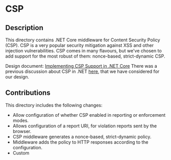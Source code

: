 # CSP

## Description

This directory contains .NET Core middleware for Content Security Policy (CSP). CSP is a very popular security mitigation against XSS and other injection vulnerabilities. CSP comes in many flavours, but we've chosen to add support for the most robust of them: nonce-based, strict-dynamic CSP.

Design document: [Implementing CSP Support in .NET Core](https://docs.google.com/document/d/13NPKn65Wf1PdIwNL7H0cxhwmp2r8ZTe6vizXzO2HqY4/edit#)
There was a previous discussion about CSP in .NET [here](https://github.com/dotnet/aspnetcore/issues/6001), that we have considered for our design.

## Contributions
This directory includes the following changes:

* Allow configuration of whether CSP enabled in reporting or enforcement modes.
* Allows configuration of a report URI, for violation reports sent by the browser.
* CSP middleware generates a nonce-based, strict-dynamic policy.
* Middleware adds the policy to HTTP responses according to the configuration.
* Custom <script> TagHelper to set nonce attribute on script blocks automatically.
* Provides a default implementation of a CSP violation report collection endpoint.
* Example app that uses our CSP middleware and corresponding basic unit tests.

## Usage:

```
// CSP configuration. Must come first because other middleware might skip any following middleware.

	app.UseCsp(policyBuilder =>
policyBuilder.WithCspMode(CspMode.ENFORCING)
	
.WithReportingUri("/csp"));
```
You can find the sample app under `./test/testassets/CspApplication/` directory.

# Point of contact
* Barry Dorrans - barry.dorrans@microsoft.com

## Authors
* Co-authored-by: Aaron Shim - aaronshim@google.com
* Co-authored-by: Santiago Diaz - salchoman@gmail.com